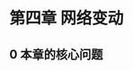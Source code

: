 <!--
 * @Author: Sfj2001 1405977307@qq.com
 * @Date: 2023-09-15 17:00:59
 * @LastEditors: Sfj2001 1405977307@qq.com
 * @LastEditTime: 2023-09-15 17:04:13
 * @FilePath: \研一课程资源\电网络\unit4\unit4.md
 * @Description: 这是默认设置,请设置`customMade`, 打开koroFileHeader查看配置 进行设置: https://github.com/OBKoro1/koro1FileHeader/wiki/%E9%85%8D%E7%BD%AE
-->
# 第四章 网络变动

## 0 本章的核心问题
